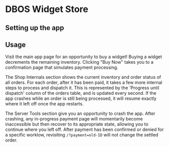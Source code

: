 # DBOS Widget Store

## Setting up the app

## Usage

Visit the main app page for an opportunity to buy a widget! Buying a widget decrements the remaining inventory. Clicking "Buy Now" takes you to a confirmation page that simulates payment processing.

The Shop Internals section shows the current inventory and order status of all orders. For each order, after it has been paid, it takes a few more internal steps to process and dispatch it. This is represented by the 'Progress until dispatch' column of the orders table, and is updated every second. If the app crashes while an order is still being processed, it will resume exactly where it left off once the app restarts.

The Server Tools section give you an opportunity to crash the app. After crashing, any in-progress payment page will momentarily become inaccessible but then recover to its appropriate state, allowing you to continue where you left off. After payment has been confirmed or denied for a specific worklow, revisiting `/?payment=old-ID` will not change the settled order.
